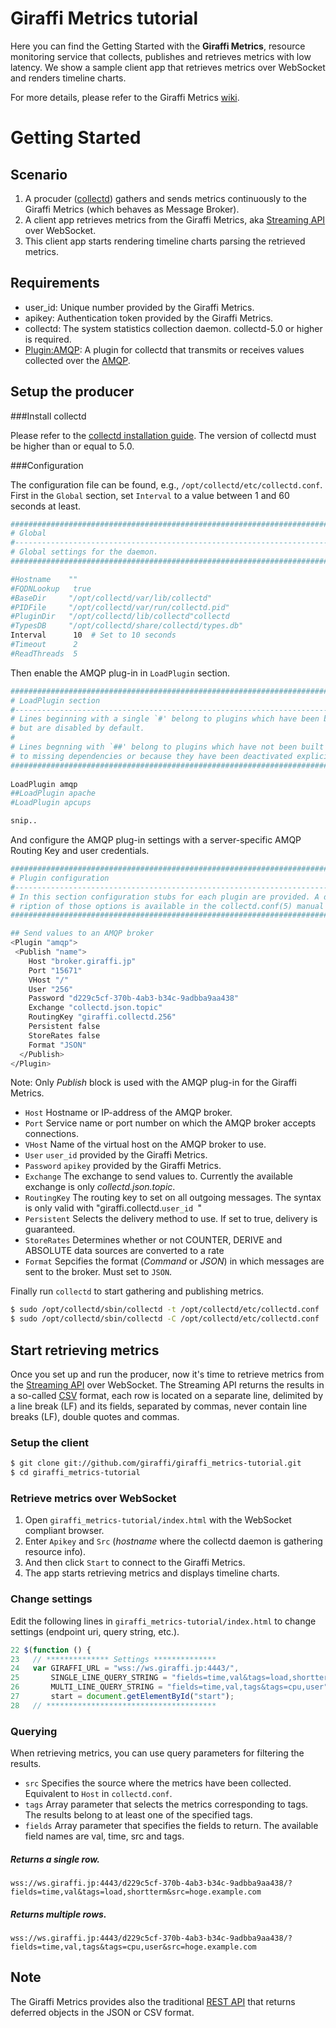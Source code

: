 # Giraffi Metrics tutorial

Here you can find the Getting Started with the **Giraffi Metrics**, resource monitoring service that collects, publishes and retrieves metrics with low latency. We show a sample client app that retrieves metrics over WebSocket and renders timeline charts.   
   
For more details, please refer to the Giraffi Metrics [wiki](https://github.com/giraffi/giraffi_metrics-tutorial/wiki/Giraffi-Mertrics). 

  
# Getting Started

## Scenario

1. A procuder ([collectd](http://collectd.org/)) gathers and sends metrics continuously to the Giraffi Metrics (which behaves as Message Broker). 
2. A client app retrieves metrics from the Giraffi Metrics, aka [Streaming API](https://github.com/giraffi/giraffi_metrics-tutorial/wiki/Streaming-API) over WebSocket.
3. This client app starts rendering timeline charts parsing the retrieved metrics.

## Requirements

* user_id: Unique number provided by the Giraffi Metrics.
* apikey: Authentication token provided by the Giraffi Metrics.
* collectd: The system statistics collection daemon. collectd-5.0 or higher is required.
* [Plugin:AMQP](http://collectd.org/wiki/index.php/Plugin:AMQP): A plugin for collectd that transmits or receives values collected over the [AMQP](http://www.amqp.org/).


## Setup the producer

###Install collectd

Please refer to the [collectd installation guide](http://collectd.org/download.shtml). The version of collectd must be higher than or equal to 5.0. 

###Configuration

The configuration file can be found, e.g., `/opt/collectd/etc/collectd.conf`.   
 First in the `Global` section, set `Interval` to a value between 1 and 60 seconds at least.
```sh
##############################################################################
# Global                                                                     #   
#----------------------------------------------------------------------------#
# Global settings for the daemon.                                            #   
##############################################################################

#Hostname    ""  
#FQDNLookup   true
#BaseDir     "/opt/collectd/var/lib/collectd"
#PIDFile     "/opt/collectd/var/run/collectd.pid"
#PluginDir   "/opt/collectd/lib/collectd"collectd
#TypesDB     "/opt/collectd/share/collectd/types.db"
Interval      10  # Set to 10 seconds
#Timeout      2   
#ReadThreads  5
```

Then enable the AMQP plug-in in `LoadPlugin` section.

```sh
##############################################################################
# LoadPlugin section                                                         #
#----------------------------------------------------------------------------#
# Lines beginning with a single `#' belong to plugins which have been built  #
# but are disabled by default.                                               #
#                                                                            #
# Lines begnning with `##' belong to plugins which have not been built due   #
# to missing dependencies or because they have been deactivated explicitly.  #
##############################################################################
	
LoadPlugin amqp
##LoadPlugin apache
#LoadPlugin apcups

snip..
```

And configure the AMQP plug-in settings with a server-specific AMQP Routing Key and user credentials.

```sh
##############################################################################
# Plugin configuration                                                       #
#----------------------------------------------------------------------------#
# In this section configuration stubs for each plugin are provided. A desc-  #
# ription of those options is available in the collectd.conf(5) manual page. #
##############################################################################

## Send values to an AMQP broker
<Plugin "amqp">
 <Publish "name">
    Host "broker.giraffi.jp"
    Port "15671"
    VHost "/"
    User "256"
    Password "d229c5cf-370b-4ab3-b34c-9adbba9aa438"
    Exchange "collectd.json.topic"
    RoutingKey "giraffi.collectd.256"
    Persistent false
    StoreRates false
    Format "JSON"
  </Publish>
</Plugin>
```

Note: Only *Publish* block is used with the AMQP plug-in for the Giraffi Metrics. 

* `Host` Hostname or IP-address of the AMQP broker.  
* `Port` Service name or port number on which the AMQP broker accepts connections.  
* `VHost` Name of the virtual host on the AMQP broker to use.  
* `User` `user_id` provided by the Giraffi Metrics.  
* `Password` `apikey` provided by the Giraffi Metrics.  
* `Exchange` The exchange to send values to. Currently the available exchange is only _collectd.json.topic_.  
* `RoutingKey` The routing key to set on all outgoing messages. The syntax is only valid with "giraffi.collectd.`user_id `"  
* `Persistent` Selects the delivery method to use. If set to true, delivery is guaranteed.   
* `StoreRates` Determines whether or not COUNTER, DERIVE and ABSOLUTE data sources are converted to a rate  
* `Format` Sepcifies the format (*Command* or *JSON*) in which messages are sent to the broker. Must set to `JSON`.

Finally run `collectd` to start gathering and publishing metrics.
```sh
$ sudo /opt/collectd/sbin/collectd -t /opt/collectd/etc/collectd.conf  # Tests config and exit
$ sudo /opt/collectd/sbin/collectd -C /opt/collectd/etc/collectd.conf  # Makes run with the specified config
```
## Start retrieving metrics

Once you set up and run the producer, now it's time to retrieve metrics from the [Streaming API](https://github.com/giraffi/giraffi_metrics-tutorial/wiki/Streaming-API) over WebSocket. The Streaming API returns the results in a so-called [CSV](http://en.wikipedia.org/wiki/Comma-separated_values) format, each row is located on a separate line, delimited by a line break (LF) and its fields, separated by commas, never contain line breaks (LF), double quotes and commas.


### Setup the client
```sh
$ git clone git://github.com/giraffi/giraffi_metrics-tutorial.git
$ cd giraffi_metrics-tutorial
```	
	
### Retrieve metrics over WebSocket

1. Open `giraffi_metrics-tutorial/index.html` with the WebSocket compliant browser. 
2. Enter `Apikey` and `Src` (*hostname* where the collectd daemon is gathering resource info). 
3. And then click `Start` to connect to the Giraffi Metrics.
4. The app starts retrieving metrics and displays timeline charts.


### Change settings

Edit the following lines in `giraffi_metrics-tutorial/index.html` to change settings (endpoint uri, query string, etc.). 


```javascript
22 $(function () {
23   // ************** Settings **************
24   var GIRAFFI_URL = "wss://ws.giraffi.jp:4443/",
25       SINGLE_LINE_QUERY_STRING = "fields=time,val&tags=load,shortterm",
26       MULTI_LINE_QUERY_STRING = "fields=time,val,tags&tags=cpu,user",
27       start = document.getElementById("start");
28   // **************************************
```

### Querying

When retrieving metrics, you can use query parameters for filtering the results.

* `src` Specifies the source where the metrics have been collected. Equivalent to `Host` in `collectd.conf`.  
* `tags` Array parameter that selects the metrics corresponding to tags. The results belong to at least one of the specified tags.  
* `fields` Array parameter that specifies the fields to return. The available field names are val, time, src and tags.  

##### Returns a single row.
	wss://ws.giraffi.jp:4443/d229c5cf-370b-4ab3-b34c-9adbba9aa438/?fields=time,val&tags=load,shortterm&src=hoge.example.com
##### Returns multiple rows.
	wss://ws.giraffi.jp:4443/d229c5cf-370b-4ab3-b34c-9adbba9aa438/?fields=time,val,tags&tags=cpu,user&src=hoge.example.com

## Note

The Giraffi Metrics provides also the traditional [REST API](https://github.com/giraffi/giraffi_metrics-tutorial/wiki/REST-API) that returns deferred objects in the JSON or CSV format.